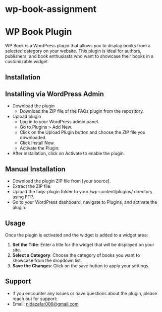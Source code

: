 # wp-book-assignment

# WP Book Plugin

WP Book is a WordPress plugin that allows you to display books from a selected category on your website. This plugin is ideal for authors, publishers, and book enthusiasts who want to showcase their books in a customizable widget.

## Installation

## Installing via WordPress Admin
- Download the plugin
    - Download the ZIP file of the FAQs plugin from the repository.
- Upload plugin
    - Log in to your WordPress admin panel.
    - Go to Plugins > Add New.
    - Click on the Upload Plugin button and choose the ZIP file you downloaded.
    - Click Install Now.
    - Activate the Plugin:
- After installation, click on Activate to enable the plugin.

## Manual Installation

   - Download the plugin ZIP file from [your source].
   - Extract the ZIP file.
   - Upload the faqs-plugin folder to your /wp-content/plugins/ directory using FTP.
   - Go to your WordPress dashboard, navigate to Plugins, and activate the plugin.

## Usage

Once the plugin is activated and the widget is added to a widget area:

1. **Set the Title**: Enter a title for the widget that will be displayed on your site.
2. **Select a Category**: Choose the category of books you want to showcase from the dropdown list.
3. **Save the Changes**: Click on the save button to apply your settings.

## Support
   - If you encounter any issues or have questions about the plugin, please reach out for support:
   - Email: [nidazafar006@gmail.com](mailto:nidazafar006@gmail.com)

